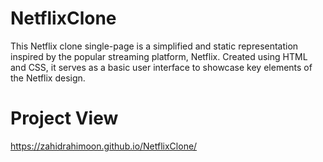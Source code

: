 # NetflixClone
This Netflix clone single-page is a simplified and static representation inspired by the popular streaming platform, Netflix. Created using HTML and CSS, it serves as a basic user interface to showcase key elements of the Netflix design.
# Project View
 https://zahidrahimoon.github.io/NetflixClone/
